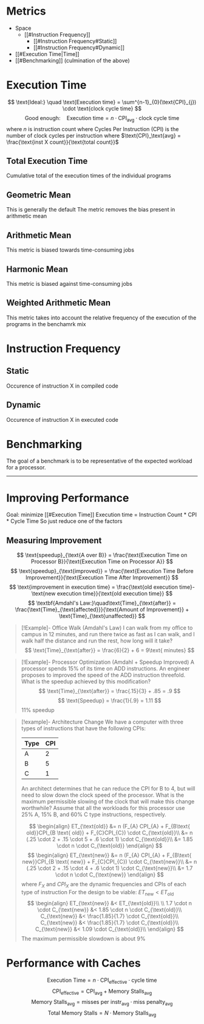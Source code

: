 # Metrics
* Space
	* [[#Instruction Frequency]]
		* [[#Instruction Frequency#Static]]
		* [[#Instruction Frequency#Dynamic]]
* [[#Execution Time|Time]]
* [[#Benchmarking]] (culmination of the above)

# Execution Time
$$
\text{Ideal:} \quad \text{Execution time} = \sum^{n-1}_{0}(\text{CPI}_{j}) \cdot \text{clock cycle time}
$$
$$
\text{Good enough:} \quad \text{Execution time} = n \cdot \text{CPI}_{\text{avg}} \cdot \text{clock cycle time}
$$
where $n$ is instruction count
where Cycles Per Instruction (CPI) is the number of clock cycles per instruction
where $\text{CPI}_\text{avg} = \frac{\text{inst X count}}{\text{total count}}$

## Total Execution Time
Cumulative total of the execution times of the individual programs
## Geometric Mean
This is generally the default
The metric removes the bias present in arithmetic mean
## Arithmetic Mean
This metric is biased towards time-consuming jobs
## Harmonic Mean
This metric is biased against time-consuming jobs
## Weighted Arithmetic Mean
This metric takes into account the relative frequency of the execution of the programs in the benchamrk mix
# Instruction Frequency
## Static 
Occurence of instruction X in compiled code
## Dynamic
Occurence of instruction X in executed code

# Benchmarking
The goal of a benchmark is to be representative of the expected workload for a processor.

---

# Improving Performance
Goal: minimize [[#Execution Time]]
Execution time = Instruction Count * CPI * Cycle Time
So just reduce one of the factors

## Measuring Improvement
$$
\text{speedup}_{\text{A over B}} = \frac{\text{Execution Time on Processor B}}{\text{Execution Time on Processor A}}
$$
$$
\text{speedup}_{\text{improved}} = \frac{\text{Execution Time Before Improvement}}{\text{Execution Time After Improvement}}
$$
$$
\text{improvement in execution time} = \frac{\text{old execution time}-\text{new execution time}}{\text{old execution time}}
$$
$$
\textbf{Amdahl's Law:}\quad\text{Time}_{\text{after}} = \frac{\text{Time}_{\text{affected}}}{\text{Amount of Improvement}} + \text{Time}_{\text{unaffected}}
$$
> [!Example]- Office Walk (Amdahl's Law)
I can walk from my office to campus in 12 minutes, and run there twice as fast as I can walk, and I walk half the distance and run the rest, how long will it take?
> $$
> \text{Time}_{\text{after}} = \frac{6}{2} + 6 = 9\text{ minutes}
> $$

> [!Example]- Processor Optimization (Amdahl + Speedup Improved)
A processor spends 15% of its time on ADD instructions. An engineer proposes to improved the speed of the ADD instruction threefold. What is the speedup achieved by this modification?
> $$
> \text{Time}_{\text{after}} = \frac{.15}{3} + .85 = .9
> $$
> $$
> \text{Speedup} = \frac{1}{.9} = 1.11
> $$
11% speedup

> [!example]- Architecture Change
We have a computer with three types of instructions that have the following CPIs:
>
> | Type | CPI |
> | --- | --- |
> | A    | 2   |
> | B    | 5   |
> | C    | 1   |
> An architect determines that he can reduce the CPI for B to 4, but will need to slow down the clock speed of the processor. What is the maximum permissible slowing of the clock that will make this change worthwhile? 
> Assume that all the workloads for this processor use 25% A, 15% B, and 60% C type instructions, respectively.
> 
> $$
> \begin{align}
> ET_{\text{old}}
> &= n (F_{A} CPI_{A} + F_{B\text{ old}}CPI_{B \text{ old}} + F_{C}CPI_{C}) \cdot C_{\text{old}}\\
> &= n (.25 \cdot 2 + .15 \cdot 5 + .6 \cdot 1) \cdot C_{\text{old}}\\
> &= 1.85 \cdot n \cdot C_{\text{old}}
> \end{align}
> $$
> $$
> \begin{align}
> ET_{\text{new}} &= n (F_{A} CPI_{A} + F_{B\text{ new}}CPI_{B \text{ new}} + F_{C}CPI_{C}) \cdot C_{\text{new}}\\
> &= n (.25 \cdot 2 + .15 \cdot 4 + .6 \cdot 1) \cdot C_{\text{new}}\\
> &= 1.7 \cdot n \cdot C_{\text{new}}
> \end{align}
> $$
> where $F_X$ and $CPI_X$ are the dynamic frequencies and CPIs of each type of instruction
> For the design to be viable: $ET_{\text{new}} < ET_{\text{old}}$
> $$
> \begin{align}
> ET_{\text{new}} &< ET_{\text{old}}\\ \\
>  1.7 \cdot n \cdot C_{\text{new}} &< 1.85 \cdot n \cdot C_{\text{old}}\\
>  C_{\text{new}} &< \frac{1.85}{1.7} \cdot C_{\text{old}}\\
>  C_{\text{new}} &< \frac{1.85}{1.7} \cdot C_{\text{old}}\\
>  C_{\text{new}} &< 1.09 \cdot C_{\text{old}}\\
> \end{align}
> $$
The maximum permissible slowdown is about 9%


# Performance with Caches
$$
\text{Execution Time} = n \cdot \text{CPI}_{\text{effective}} \cdot \text{cycle time}
$$
$$
\text{CPI}_{\text{effective}} = \text{CPI}_{\text{avg}} + \text{Memory Stalls}_{\text{avg}}
$$
$$
\text{Memory Stalls}_{\text{avg}} = \text{misses per instr}_{\text{avg}} \cdot \text{miss penalty}_{\text{avg}}
$$
$$
\text{Total Memory Stalls} = N \cdot \text{Memory Stalls}_{\text{avg}}
$$
